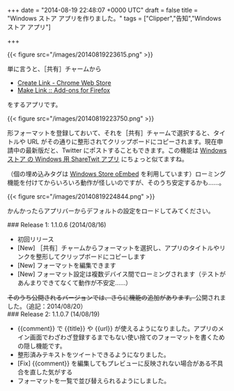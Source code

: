 
+++
date = "2014-08-19 22:48:07 +0000 UTC"
draft = false
title = "Windows ストア アプリを作りました。"
tags = ["Clipper","告知","Windows ストア アプリ"]

+++


{{< figure src="/images/20140819223615.png"  >}}

単に言うと、［共有］チャームから

<ul>
<li><a href="https://chrome.google.com/webstore/detail/create-link/gcmghdmnkfdbncmnmlkkglmnnhagajbm">Create Link - Chrome Web Store</a></li>
<li><a href="https://addons.mozilla.org/ja/firefox/addon/make-link/">Make Link :: Add-ons for Firefox</a></li>
</ul>をするアプリです。

{{< figure src="/images/20140819223750.png"  >}}

形フォーマットを登録しておいて、それを［共有］チャームで選択すると、タイトルや URL がその通りに整形されてクリップボードにコピーされます。現在申請中の最新版だと、Twitter にポストすることもできます。この機能は <a href="http://apps.microsoft.com/windows/ja-jp/app/sharetwit/52d662fb-937d-41ef-bcca-8e32c2bc7446">Windows ストア の Windows 用 ShareTwit アプリ</a> にちょっと似てますね。<div class="wsoembed" data-appid="f74908d9-86cf-4624-9c8d-b3dd24987bd3"></div><script src="http://wsoembed.com/widget.js" async="async"></script>

（個の埋め込みタグは <a href="http://wsoembed.com/">Windows Store oEmbed</a> を利用しています）ローミング機能を付けてからいろいろ動作が怪しいのですが、そのうち安定するかも……。

{{< figure src="/images/20140819224844.png"  >}}

かんかったらアプリバーからデフォルトの設定をロードしてみてください。

<div class="section">
    ### Release 1: 1.1.0.6 (2014/08/16)
    
<ul>
<li>初回リリース</li>
<li>[New] ［共有］チャームからフォーマットを選択し、アプリのタイトルやリンクを整形してクリップボードにコピーします</li>
<li>[New] フォーマットを編集できます</li>
<li>[New] フォーマット設定は複数デバイス間でローミングされます（テストがあんまりできてなくて動作が不安定……）</li>
</ul><del>そのうち公開されるバージョンでは、さらに機能の追加があります。</del>公開されました。（追記：2014/08/20）

</div>
<div class="section">
    ### Release 2: 1.1.0.7 (14/08/19)
    
<ul>
<li>{{comment}} で {{title}} や {{url}} が使えるようになりました。アプリのメイン画面でわざわざ登録するまでもない使い捨てのフォーマットを書くための隠し機能です。</li>
<li>整形済みテキストをツイートできるようになりました。</li>
<li>[Fix] {{comment}} を編集してもプレビューに反映されない場合がある不具合を直した気がする</li>
<li>フォーマットを一覧で並び替えられるようにしました。</li>
</ul>
</div>

